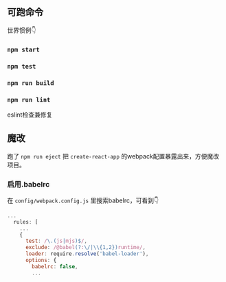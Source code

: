 ## 可跑命令

世界惯例👇

### `npm start`

### `npm test`

### `npm run build`

### `npm run lint`

eslint检查兼修复

## 魔改

跑了 `npm run eject` 把 `create-react-app` 的webpack配置暴露出来，方便魔改项目。

### 启用.babelrc

在 `config/webpack.config.js` 里搜索babelrc，可看到👇

```js
...
  rules: [
    ...
    {
      test: /\.(js|mjs)$/,
      exclude: /@babel(?:\/|\\{1,2})runtime/,
      loader: require.resolve('babel-loader'),
      options: {
        babelrc: false,
        ...
```

